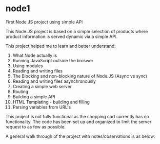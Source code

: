 # node1
First Node.JS project using simple API

This Node.JS project is based on a simple selection of products where product information is served dynamic via a simple API. 

This project helped me to learn and better understand:
1) What Node actually is
2) Running JavaScript outside the broswer
3) Using modules
4) Reading and writing files
5) The Blocking and non-blocking nature of Node.JS (Async vs sync)
6) Reading and writing files asynchronously
7) Creating a simple web server
8) Routing
9) Building a simple API
10) HTML Templating - building and filling
11) Parsing variables from URL's

This project is not fully functional as the shopping cart currently has no functionality. The code has been set up and organized to limit the server request to as few as possible. 

A general walk through of the project with notes/observations is as below:

